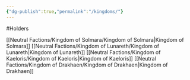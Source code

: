 ```yaml
---
{"dg-publish":true,"permalink":"/kingdoms/"}
---
```


#Holders

[[Neutral Factions/Kingdom of Solmara/Kingdom of Solmara\|Kingdom of Solmara]]
[[Neutral Factions/Kingdom of Lunareth/Kingdom of Lunareth\|Kingdom of Lunareth]]
[[Neutral Factions/Kingdom of Kaeloris/Kingdom of Kaeloris\|Kingdom of Kaeloris]]
[[Neutral Factions/Kingdom of Drakhaen/Kingdom of Drakhaen\|Kingdom of Drakhaen]]
